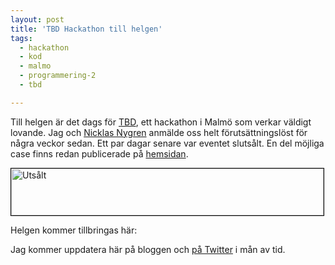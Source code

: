 ```yaml
---
layout: post
title: 'TBD Hackathon till helgen'
tags:
  - hackathon
  - kod
  - malmo
  - programmering-2
  - tbd

---
```


Till helgen är det dags för <a href="http://t-b-d.org/" target="_blank">TBD</a>, ett hackathon i Malmö som verkar väldigt lovande. Jag och <a href="http://twitter.com/Mossisen" target="_blank">Nicklas Nygren</a> anmälde oss helt förutsättningslöst för några veckor sedan. Ett par dagar senare var eventet slutsålt. En del möjliga case finns redan publicerade på <a href="http://t-b-d.org/" target="_blank">hemsidan</a>.

<img src="{{ site.cloudfront_url }}/wordpress/wp-content/uploads/2012/02/Skarmavbild-2012-02-06-kl.-10.25.34.png" alt="Utsålt" title="Utsålt" width="500" height="75" class="size-full wp-image-621" style="border: 1px solid #000;" />

Helgen kommer tillbringas här:



Jag kommer uppdatera här på bloggen och <a href="https://twitter.com/nlindblad" target="_blank">på Twitter</a> i mån av tid.
